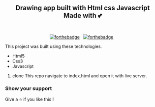 <h2 align="center">
  Drawing app built with Html css Javascript <br/>
  Made with 💕
</h2>
<div align="center">
  

</div>

<br/>

<center>

[![forthebadge](https://forthebadge.com/images/badges/built-with-love.svg)](https://forthebadge.com) &nbsp;
[![forthebadge](https://forthebadge.com/images/badges/open-source.svg)](https://forthebadge.com) &nbsp;

</center>


This project was built using these technologies.

- Html5
- Css3
- Javascript



1. clone This repo navigate to index.html and open it with live server. 
### Show your support

Give a ⭐ if you like this !